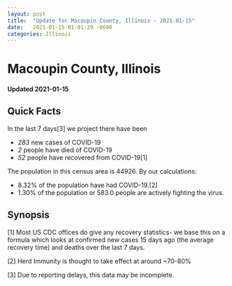 ```yaml
---
layout: post
title:  "Update for Macoupin County, Illinois - 2021-01-15"
date:   2021-01-15 01:01:29 -0600
categories: Illinois
---
```


# Macoupin County, Illinois
#### Updated 2021-01-15

## Quick Facts

In the last 7 days[3] we project there have been
- *283* new cases of COVID-19
- *2* people have died of COVID-19
- *52* people have recovered from COVID-19[1]

The population in this census area is 44926. By our calculations:
- 8.32% of the population have had COVID-19.[2]
- 1.30% of the population or 583.0 people are actively fighting the virus.

## Synopsis




[1] Most US CDC offices do give any recovery statistics- we base this on a formula which looks at confirmed new cases
15 days ago (the average recovery time) and deaths over the last 7 days.

[2] Herd Immunity is thought to take effect at around ~70-80%

[3] Due to reporting delays, this data may be incomplete.
 
    